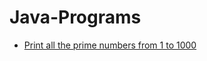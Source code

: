 # Java-Programs

- [Print all the prime numbers from 1 to 1000](https://github.com/subratsir/Java-Programs/blob/main/checkprime1000.java)
